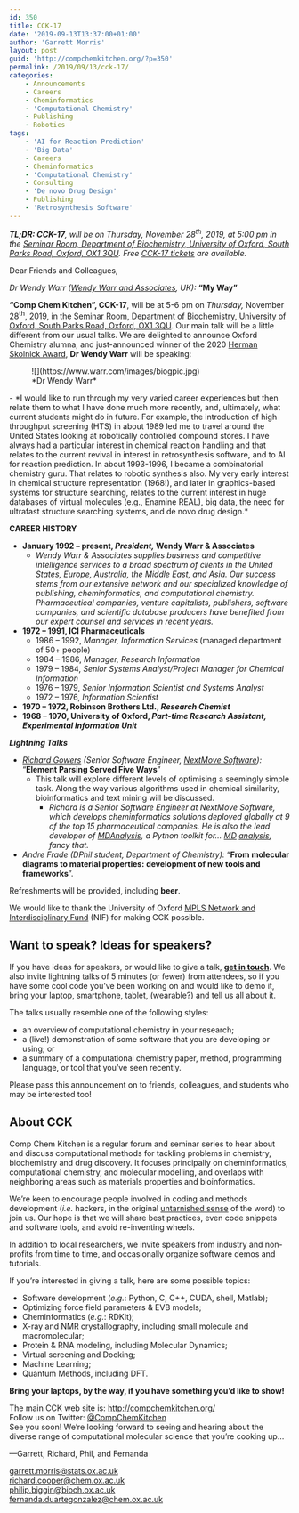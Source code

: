 ```yaml
---
id: 350
title: CCK-17
date: '2019-09-13T13:37:00+01:00'
author: 'Garrett Morris'
layout: post
guid: 'http://compchemkitchen.org/?p=350'
permalink: /2019/09/13/cck-17/
categories:
    - Announcements
    - Careers
    - Cheminformatics
    - 'Computational Chemistry'
    - Publishing
    - Robotics
tags:
    - 'AI for Reaction Prediction'
    - 'Big Data'
    - Careers
    - Cheminformatics
    - 'Computational Chemistry'
    - Consulting
    - 'De novo Drug Design'
    - Publishing
    - 'Retrosynthesis Software'
---
```


***TL;DR: CCK-17**, will be on Thursday, November 28<sup>th</sup>, 2019, at 5:00 pm in the [Seminar Room, Department of Biochemistry, University of Oxford, South Parks Road, Oxford, OX1 3QU](https://www.bioch.ox.ac.uk/contact#collapse810401). Free [CCK-17 tickets](https://www.eventbrite.com/e/copy-of-comp-chem-kitchen-cck-17-tickets-74120970819) are available.*

Dear Friends and Colleagues,

*Dr Wendy Warr ([Wendy Warr and Associates](https://www.warr.com), UK):* **“My Way”**

**“Comp Chem Kitchen”, CCK-17**, will be at 5-6 pm on *Thursday,* November 28<sup>th</sup>, 2019, in the [Seminar Room, Department of Biochemistry, University of Oxford, South Parks Road, Oxford, OX1 3QU](https://www.bioch.ox.ac.uk/contact#collapse810401). Our main talk will be a little different from our usual talks. We are delighted to announce Oxford Chemistry alumna, and just-announced winner of the 2020 [Herman Skolnick Award](https://acscinf.org/content/herman-skolnik-award), **Dr Wendy Warr** will be speaking:

<div class="wp-block-image"><figure class="aligncenter is-resized">![](https://www.warr.com/images/biogpic.jpg)<figcaption>*Dr Wendy Warr*</figcaption></figure></div>- *I would like to run through my very varied career experiences but then relate them to what I have done much more recently, and, ultimately, what current students might do in future. For example, the introduction of high throughput screening (HTS) in about 1989 led me to travel around the United States looking at robotically controlled compound stores. I have always had a particular interest in chemical reaction handling and that relates to the current revival in interest in retrosynthesis software, and to AI for reaction prediction. In about 1993-1996, I became a combinatorial chemistry guru. That relates to robotic synthesis also. My very early interest in chemical structure representation (1968!), and later in graphics-based systems for structure searching, relates to the current interest in huge databases of virtual molecules (e.g., Enamine REAL), big data, the need for ultrafast structure searching systems, and de novo drug design.*

**CAREER HISTORY**

- **January 1992 – present, *President,* Wendy Warr &amp; Associates**
    - *Wendy Warr &amp; Associates supplies business and competitive intelligence services to a broad spectrum of clients in the United States, Europe, Australia, the Middle East, and Asia. Our success stems from our extensive network and our specialized knowledge of publishing, cheminformatics, and computational chemistry. Pharmaceutical companies, venture capitalists, publishers, software companies, and scientific database producers have benefited from our expert counsel and services in recent years.*
- **1972 – 1991, ICI Pharmaceuticals**
    - 1986 – 1992, *Manager, Information Services* (managed department of 50+ people)
    - 1984 – 1986, *Manager, Research Information*
    - 1979 – 1984, *Senior Systems Analyst/Project Manager for Chemical Information*
    - 1976 – 1979, *Senior Information Scientist and Systems Analyst*
    - 1972 – 1976, *Information Scientist*
- **1970 – 1972, Robinson Brothers Ltd., *Research Chemist***
- **1968 – 1970, University of Oxford, *Part-time Research Assistant, Experimental Information Unit***

***Lightning Talks***

- *[Richard Gowers](https://www.nextmovesoftware.com/about.html) (Senior Software Engineer, [NextMove Software](https://www.nextmovesoftware.com)):* “**Element Parsing Served Five Ways**”
    - This talk will explore different levels of optimising a seemingly simple task. Along the way various algorithms used in chemical similarity, bioinformatics and text mining will be discussed.
        - *Richard is a Senior Software Engineer at NextMove Software, which develops cheminformatics solutions deployed globally at 9 of the top 15 pharmaceutical companies. He is also the lead developer of [MDAnalysis](https://www.mdanalysis.org), a Python toolkit for… [MD](https://en.wikipedia.org/wiki/Molecular_dynamics) [analysis](https://en.wikipedia.org/wiki/Analysis), fancy that.*
- *Andre Frade (DPhil student, Department of Chemistry):* “**From molecular diagrams to material properties: development of new tools and frameworks**”.

Refreshments will be provided, including **beer**.

We would like to thank the University of Oxford [MPLS Network and Interdisciplinary Fund](https://www.mpls.ox.ac.uk/internal-research-funding/research-funding/networking-and-interdisciplinary-fund) (NIF) for making CCK possible.

## **Want to speak? Ideas for speakers?**

If you have ideas for speakers, or would like to give a talk, **[get in touch](mailto:garrett.morris@stats.ox.ac.uk)**. We also invite lightning talks of 5 minutes (or fewer) from attendees, so if you have some cool code you’ve been working on and would like to demo it, bring your laptop, smartphone, tablet, (wearable?) and tell us all about it.

The talks usually resemble one of the following styles:

- an overview of computational chemistry in your research;
- a (live!) demonstration of some software that you are developing or using; or
- a summary of a computational chemistry paper, method, programming language, or tool that you’ve seen recently.

Please pass this announcement on to friends, colleagues, and students who may be interested too!

## About CCK

Comp Chem Kitchen is a regular forum and seminar series to hear about and discuss computational methods for tackling problems in chemistry, biochemistry and drug discovery. It focuses principally on cheminformatics, computational chemistry, and molecular modelling, and overlaps with neighboring areas such as materials properties and bioinformatics.

We’re keen to encourage people involved in coding and methods development (*i.e.* hackers, in the original [untarnished sense](http://radar.oreilly.com/2010/06/hackers-at-25.html) of the word) to join us. Our hope is that we will share best practices, even code snippets and software tools, and avoid re-inventing wheels.

In addition to local researchers, we invite speakers from industry and non-profits from time to time, and occasionally organize software demos and tutorials.

If you’re interested in giving a talk, here are some possible topics:

- Software development (*e.g.*: Python, C, C++, CUDA, shell, Matlab);
- Optimizing force field parameters &amp; EVB models;
- Cheminformatics (*e.g.*: RDKit);
- X-ray and NMR crystallography, including small molecule and macromolecular;
- Protein &amp; RNA modeling, including Molecular Dynamics;
- Virtual screening and Docking;
- Machine Learning;
- Quantum Methods, including DFT.

**Bring your laptops, by the way, if you have something you’d like to show!**

The main CCK web site is: <http://compchemkitchen.org/>  
Follow us on Twitter: [@CompChemKitchen](https://mobile.twitter.com/CompChemKitchen)  
See you soon! We’re looking forward to seeing and hearing about the diverse range of computational molecular science that you’re cooking up…

—Garrett, Richard, Phil, and Fernanda

<garrett.morris@stats.ox.ac.uk>  
<richard.cooper@chem.ox.ac.uk>  
<philip.biggin@bioch.ox.ac.uk>  
<fernanda.duartegonzalez@chem.ox.ac.uk>